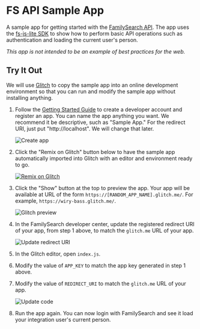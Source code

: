 # FS API Sample App

A sample app for getting started with the [FamilySearch API](https://familysearch.org/developers/).
The app uses the [fs-js-lite SDK](https://github.com/FamilySearch/fs-js-lite)
to show how to perform basic API operations such as authentication and loading
the current user's person.

_This app is not intended to be an example of best practices for the web._

## Try It Out

We will use [Glitch](https://glitch.com/) to copy the sample app into an online
development environment so that you can run and modify the sample app without
installing anything.

1. Follow the [Getting Started Guide](https://familysearch.org/developers/docs/guides/getting-started) to 
create a developer account and register an app. You can name the app anything you
want. We recommend it be descriptive, such as "Sample App." For the redirect URI,
just put "http://localhost". We will change that later.

    ![Create app](https://york.io/fs-sample-app/images/create-app.png)

1. Click the "Remix on Glitch" button below to have the sample app automatically
imported into Glitch with an editor and environment ready to go.

    [![Remix on Glitch](https://cdn.glitch.com/2703baf2-b643-4da7-ab91-7ee2a2d00b5b/remix-button.svg)](https://glitch.com/edit/#!/import/github/york-solutions/fs-sample-app)

1. Click the "Show" button at the top to preview the app. Your app will be available 
at URL of the form `https://[RANDOM_APP_NAME].glitch.me/`. For example, 
`https://wiry-bass.glitch.me/`.

    ![Glitch preview](https://york.io/fs-sample-app/images/glitch-preview.png)

1. In the FamilySearch developer center, update the registered redirect URI of 
your app, from step 1 above, to match the `glitch.me` URL of your app.

    ![Update redirect URI](https://york.io/fs-sample-app/images/update-redirect-uri.png)

1. In the Glitch editor, open `index.js`. 

1. Modify the value of `APP_KEY` to match the app key generated in step 1 above.

1. Modify the value of `REDIRECT_URI` to match the `glitch.me` URL of your app.

    ![Update code](https://york.io/fs-sample-app/images/update-code.png)

1. Run the app again. You can now login with FamilySearch and see it load your 
integration user's current person.